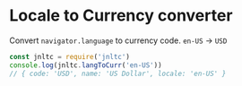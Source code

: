 # Locale to Currency converter

Convert `navigator.language` to currency code. `en-US` -> `USD`

```js
const jnltc = require('jnltc')
console.log(jnltc.langToCurr('en-US'))
// { code: 'USD', name: 'US Dollar', locale: 'en-US' }
```